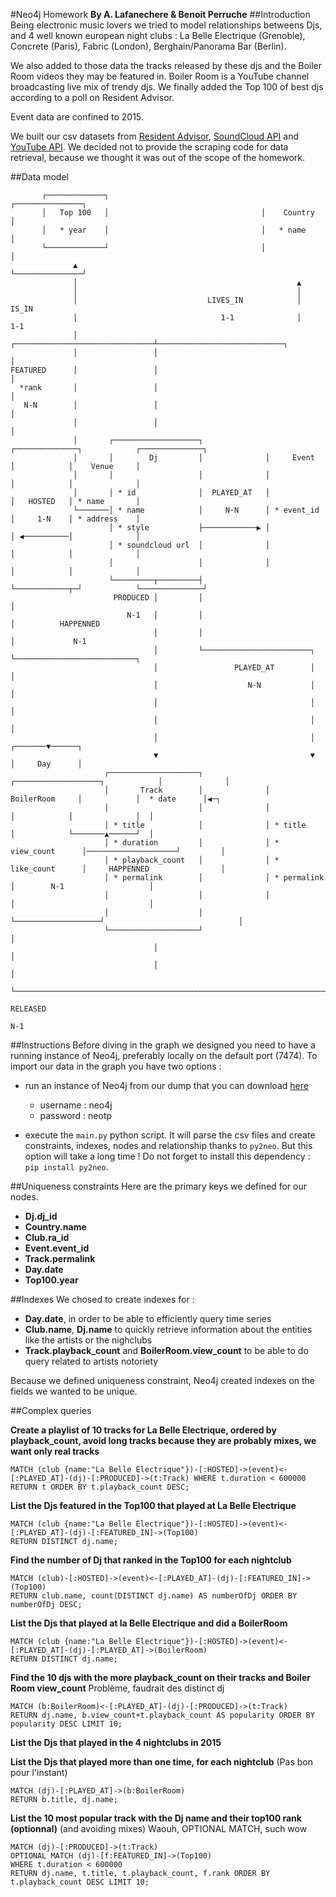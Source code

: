 #Neo4j Homework
**By A. Lafanechere & Benoit Perruche**
##Introduction
Being electronic music lovers we tried to model relationships betweens Djs, and 4 well known european night clubs : La Belle Electrique (Grenoble), Concrete (Paris), Fabric (London), Berghain/Panorama Bar (Berlin). 

We also added to those data the tracks released by these djs and the Boiler Room videos they may be featured in. Boiler Room is a YouTube channel broadcasting live mix of trendy djs. We finally added the Top 100 of best djs according to a poll on Resident Advisor.

Event data are confined to 2015.

We built our csv datasets from [Resident Advisor](http://residentadvisor.net), [SoundCloud API](https://developers.soundcloud.com/docs/api/guide) and [YouTube API](https://developers.google.com/youtube/).
We decided not to provide the scraping code for data retrieval, because we thought it was out of the scope of the homework.

##Data model
<pre><code>       ┌─────────────┐                                  ┌───────────────┐
       │   Top 100   │                                  │    Country    │
       │   * year    │                                  │   * name      │
       └─────────────┘                                  │               │
              ▲                                         └───────────────┘
              │                                                 ▲
              │                                                 │
              │                             LIVES_IN            │             IS_IN
              │                                1-1              │              1-1
              │                 ┌───────────────────────────────┴────────────────────────────┐
              │                 │                                                            │
FEATURED      │                 │                                                            │
  *rank       │                 │                                                            │
   N-N        │                 │                                                            │
              │                 │                                                            │
              │       ┌───────────────────┐              ┌──────────────┐            ┌──────────────┐
              │       │        Dj         │              │     Event    │            │    Venue     │
              │       │                   │              │              │            │              │
              │       │ * id              │  PLAYED_AT   │              │   HOSTED   │ * name       │
              └───────│ * name            │     N-N      │ * event_id   │     1-N    │ * address    │
                      │ * style           ├────────────▶ │              │ ◀──────────│              │
                      │ * soundcloud url  │              │              │            │              │
                      │                   │              │              │            │              │
                      └─────────┬─────────┤              └────────────┬─┘            └──────────────┘
                       PRODUCED │         │                           │
                          N-1   │         │                           │          HAPPENNED
                                │         │                           │             N-1
                                │         └────────────────────────┐  └───────────────────────────┐
                                │                 PLAYED_AT        │                              │
                                │                    N-N           │                              │
                                │                                  │                              │
                                │                                  │                              │
                                │                                  │                      ┌───────▼──────┐
                                ▼                                  ▼                      │     Day      │
                     ┌────────────────────┐              ┌───────────────────┐            │              │
                     │       Track        │              │    BoilerRoom     │            │  * date      │◀─┐
                     │                    │              │                   │            │              │  │
                     │ * title            │              │ * title           │            └───────▲──────┘  │
                     │ * duration         │              │ * view_count      │────────────────────┘         │
                     │ * playback_count   │              │ * like_count      │     HAPPENNED                │
                     │ * permalink        │              │ * permalink       │        N-1                   │
                     │                    │              │                   │                              │
                     │                    │              └───────────────────┘                              │
                     └────────────────────┘                                                                 │
                                │                                                                           │
                                │                                                                           │
                                └───────────────────────────────────────────────────────────────────────────┘
                                                                    RELEASED
	                                                                       N-1</code></pre>

##Instructions
Before diving in the graph we designed you need to have a running instance of Neo4j, preferably locally on the default port (7474). 
To import our data in the graph you have two options :

* run an instance of Neo4j from our dump that you can download [here](https://www.wetransfer.com/downloads/635a6b542f56bfa2932fcf9a3bbe422520160105171050/94e440e4db534287cc494f8db3fbadb520160105171050/2bd279)
	* username : neo4j
	* password : neotp
	
* execute the `main.py` python script. It will parse the csv files and create constraints, indexes, nodes and relationship thanks to `py2neo`. But this option will take a long time ! Do not forget to install this dependency :  `pip install py2neo`.

##Uniqueness constraints
Here are the primary keys we defined for our nodes.

* **Dj.dj_id**
* **Country.name**
* **Club.ra_id**
* **Event.event_id**
* **Track.permalink**
* **Day.date**
* **Top100.year**

##Indexes
We chosed to create indexes for :

* **Day.date**, in order to be able to efficiently query time series
*  **Club.name**, **Dj.name** to quickly retrieve information about the entities like the artists or the nighclubs
* **Track.playback_count** and **BoilerRoom.view_count** to be able to do query related to artists notoriety 
 
 Because we defined uniqueness constraint, Neo4j created indexes  on the fields we wanted to be unique.
 
##Complex queries

**Create a playlist of 10 tracks for La Belle Electrique, ordered by playback_count, avoid long tracks because they are probably mixes, we want only real tracks**
```
MATCH (club {name:"La Belle Électrique"})-[:HOSTED]->(event)<-[:PLAYED_AT]-(dj)-[:PRODUCED]->(t:Track) WHERE t.duration < 600000
RETURN t ORDER BY t.playback_count DESC;
```

**List the Djs featured in the Top100 that played at La Belle Electrique**
```
MATCH (club {name:"La Belle Électrique"})-[:HOSTED]->(event)<-[:PLAYED_AT]-(dj)-[:FEATURED_IN]->(Top100)
RETURN DISTINCT dj.name;
```

**Find the number of Dj that ranked in the Top100 for each nightclub** 
```
MATCH (club)-[:HOSTED]->(event)<-[:PLAYED_AT]-(dj)-[:FEATURED_IN]->(Top100)
RETURN club.name, count(DISTINCT dj.name) AS numberOfDj ORDER BY numberOfDj DESC;
```

**List the Djs that played at la Belle Electrique and did a BoilerRoom**
```
MATCH (club {name:"La Belle Électrique"})-[:HOSTED]->(event)<-[:PLAYED_AT]-(dj)-[:PLAYED_AT]->(BoilerRoom)
RETURN DISTINCT dj.name;
```

**Find the 10 djs with the more playback_count on their tracks and Boiler Room view_count**
Problème, faudrait des distinct dj
```
MATCH (b:BoilerRoom)<-[:PLAYED_AT]-(dj)-[:PRODUCED]->(t:Track)
RETURN dj.name, b.view_count+t.playback_count AS popularity ORDER BY popularity DESC LIMIT 10;
```

**List the Djs that played in the 4 nightclubs in 2015**


**List the Djs that played more than one time, for each nightclub** 
(Pas bon pour l'instant)
```
MATCH (dj)-[:PLAYED_AT]->(b:BoilerRoom)
RETURN b.title, dj.name;
```
**List the 10 most popular track with the Dj name and their top100 rank (optionnal)** (and avoiding mixes)
Waouh, OPTIONAL MATCH, such wow
```
MATCH (dj)-[:PRODUCED]->(t:Track)
OPTIONAL MATCH (dj)-[f:FEATURED_IN]->(Top100)
WHERE t.duration < 600000
RETURN dj.name, t.title, t.playback_count, f.rank ORDER BY t.playback_count DESC LIMIT 10;
```

